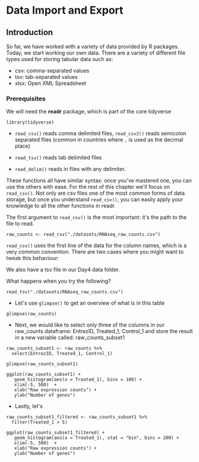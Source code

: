 # Data Import and Export

## Introduction

So far, we have worked with a variety of data provided by R packages. Today, we start working
our own data. There are a variety of different file types used for storing tabular data such as:

- csv: comma-separated values
- tsv: tab-separated values
- xlsx: Open XML Spreadsheet

### Prerequisites

We will need the **readr** package, which is part of the core tidyverse

```{r setup, message = FALSE}
library(tidyverse)
```

* `read_csv()` reads comma delimited files, `read_csv2()` reads semicolon
  separated files (common in countries where `,` is used as the decimal place)

* `read_tsv()` reads tab delimited files

* `read_delim()` reads in files with any delimiter.

These functions all have similar syntax: once you've mastered one, you can use the others with
ease. For the rest of this chapter we'll focus on `read_csv()`. Not only are csv files one of
the most common forms of data storage, but once you understand `read_csv()`, you can easily
apply your knowledge to all the other functions in readr.

The first argument to `read_csv()` is the most important: it's the path to the file to read.

```{r, message = TRUE}
raw_counts <- read_csv("./datasets/RNAseq_raw_counts.csv")
```

`read_csv()` uses the first line of the data for the column names, which is a very common
convention. There are two cases where you might want to tweak this behaviour:

We also have a tsv file in our Day4 data folder.

What happens when you try the following?

```{r}
read_tsv("./datasets/RNAseq_raw_counts.csv")
```

- Let's use `glimpse()` to get an overview of what is in this table

```{r}
glimpse(raw_counts)
```

- Next, we would like to select only three of the columns in our raw\_counts dataframe: EntrezID, Treated\_1, Control\_1 and store the result in a new variable called: raw\_counts\_subset1

```{r}
raw_counts_subset1 <- raw_counts %>%
  select(EntrezID, Treated_1, Control_1)

glimpse(raw_counts_subset1)

ggplot(raw_counts_subset1) +
   geom_histogram(aes(x = Treated_1), bins = 100) + 
   xlim(-5, 500)  +
   xlab("Raw expression counts") +
   ylab("Number of genes")
```

- Lastly, let's

```{r}
raw_counts_subset1_filtered <- raw_counts_subset1 %>%
  filter(Treated_1 > 5)

ggplot(raw_counts_subset1_filtered) +
   geom_histogram(aes(x = Treated_1), stat = "bin", bins = 200) + 
   xlim(-5, 500)  +
   xlab("Raw expression counts") +
   ylab("Number of genes")
```
